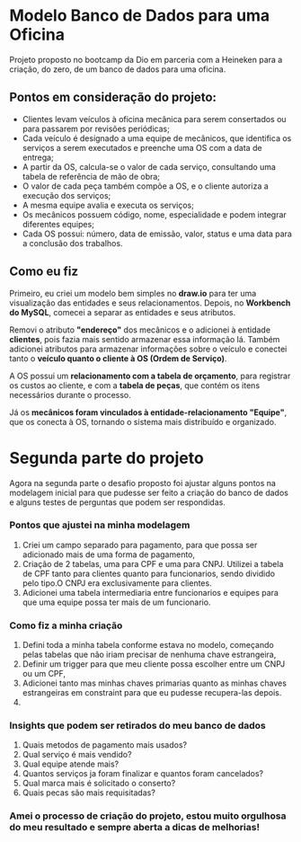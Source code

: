 # Modelo Banco de Dados para uma Oficina  
Projeto proposto no bootcamp da Dio em parceria com a Heineken para a criação, do zero, de um banco de dados para uma oficina.  

## Pontos em consideração do projeto:  
- Clientes levam veículos à oficina mecânica para serem consertados ou para passarem por revisões periódicas;  
- Cada veículo é designado a uma equipe de mecânicos, que identifica os serviços a serem executados e preenche uma OS com a data de entrega;  
- A partir da OS, calcula-se o valor de cada serviço, consultando uma tabela de referência de mão de obra;  
- O valor de cada peça também compõe a OS, e o cliente autoriza a execução dos serviços;  
- A mesma equipe avalia e executa os serviços;  
- Os mecânicos possuem código, nome, especialidade e podem integrar diferentes equipes;  
- Cada OS possui: número, data de emissão, valor, status e uma data para a conclusão dos trabalhos.  

## Como eu fiz  
Primeiro, eu criei um modelo bem simples no **draw.io** para ter uma visualização das entidades e seus relacionamentos. Depois, no **Workbench do MySQL**, comecei a separar as entidades e seus atributos.  

Removi o atributo **"endereço"** dos mecânicos e o adicionei à entidade **clientes**, pois fazia mais sentido armazenar essa informação lá. Também adicionei atributos para armazenar informações sobre o veículo e conectei tanto o **veículo quanto o cliente à OS (Ordem de Serviço)**.  

A OS possui um **relacionamento com a tabela de orçamento**, para registrar os custos ao cliente, e com a **tabela de peças**, que contém os itens necessários durante o processo.  

Já os **mecânicos foram vinculados à entidade-relacionamento "Equipe"**, que os conecta à OS, tornando o sistema mais distribuído e organizado.  

# Segunda parte do projeto
Agora na segunda parte o desafio proposto foi ajustar alguns pontos na modelagem inicial para que pudesse ser feito a criação do banco de dados e alguns testes de perguntas que podem ser respondidas.
### Pontos que ajustei na minha modelagem
1. Criei um campo separado para pagamento, para que possa ser adicionado mais de uma forma de pagamento,
2. Criação de 2 tabelas, uma para CPF e uma para CNPJ. Utilizei a tabela de CPF tanto para clientes quanto para funcionarios, sendo dividido pelo tipo.O CNPJ era exclusivamente para clientes.
3. Adicionei uma tabela intermediaria entre funcionarios e equipes para que uma equipe possa ter mais de um funcionario.
### Como fiz a minha criação
1. Defini toda a minha tabela conforme estava no modelo, começando pelas tabelas que não iriam precisar de nenhuma chave estrangeira,
2. Definir um trigger para que meu cliente possa escolher entre um CNPJ ou um CPF,
3. Adicionei tanto mas minhas chaves primarias quanto as minhas chaves estrangeiras em constraint para que eu pudesse recupera-las depois.
4. 
### Insights que podem ser retirados do meu banco de dados
1. Quais metodos de pagamento mais usados?
2. Qual serviço é mais vendido?
3. Qual equipe atende mais?
4. Quantos serviços ja foram finalizar e quantos foram cancelados?
5. Qual marca mais é solicitado o conserto?
6. Quais pecas são mais requisitadas?

### Amei o processo de criação do projeto, estou muito orgulhosa do meu resultado e sempre aberta a dicas de melhorias!

